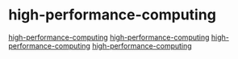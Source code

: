 # high-performance-computing

[high-performance-computing](https://github.com/alpa-projects/alpa)
[high-performance-computing](https://github.com/merrymercy/awesome-tensor-compilers)
[high-performance-computing](https://github.com/GraphIt-DSL/graphit)
[high-performance-computing](https://github.com/zanellia/prometeo)

